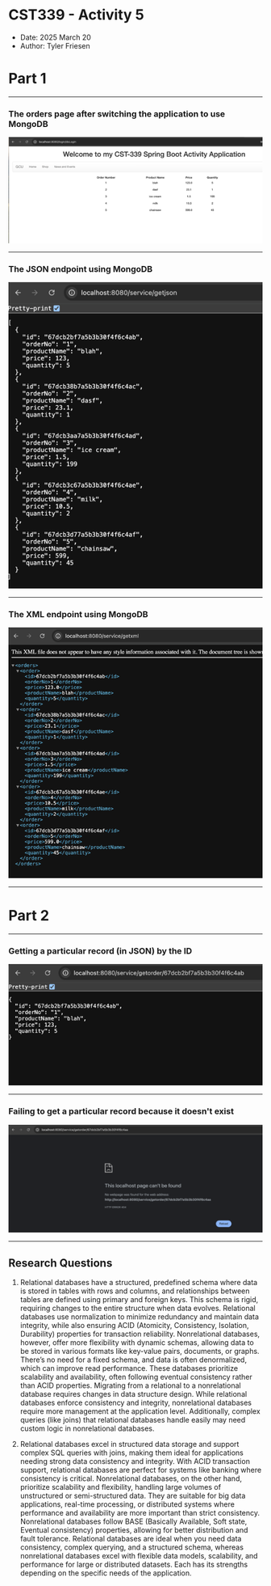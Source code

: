 # CST339 - Activity 5
- Date: 2025 March 20
- Author: Tyler Friesen

# Part 1 

--- 

### The orders page after switching the application to use MongoDB
![img_2.png](img_2.png)

---

### The JSON endpoint using MongoDB
![img_1.png](img_1.png)

---

### The XML endpoint using MongoDB
![img.png](img.png)

---

# Part 2

---

### Getting a particular record (in JSON) by the ID
![img_3.png](img_3.png)

---

### Failing to get a particular record because it doesn't exist
![img_4.png](img_4.png)

---

## Research Questions

1. Relational databases have a structured, predefined schema where data is stored in tables with rows and columns, and relationships between tables are defined using primary and foreign keys. This schema is rigid, requiring changes to the entire structure when data evolves. Relational databases use normalization to minimize redundancy and maintain data integrity, while also ensuring ACID (Atomicity, Consistency, Isolation, Durability) properties for transaction reliability. Nonrelational databases, however, offer more flexibility with dynamic schemas, allowing data to be stored in various formats like key-value pairs, documents, or graphs. There’s no need for a fixed schema, and data is often denormalized, which can improve read performance. These databases prioritize scalability and availability, often following eventual consistency rather than ACID properties. Migrating from a relational to a nonrelational database requires changes in data structure design. While relational databases enforce consistency and integrity, nonrelational databases require more management at the application level. Additionally, complex queries (like joins) that relational databases handle easily may need custom logic in nonrelational databases.

2. Relational databases excel in structured data storage and support complex SQL queries with joins, making them ideal for applications needing strong data consistency and integrity. With ACID transaction support, relational databases are perfect for systems like banking where consistency is critical. Nonrelational databases, on the other hand, prioritize scalability and flexibility, handling large volumes of unstructured or semi-structured data. They are suitable for big data applications, real-time processing, or distributed systems where performance and availability are more important than strict consistency. Nonrelational databases follow BASE (Basically Available, Soft state, Eventual consistency) properties, allowing for better distribution and fault tolerance. Relational databases are ideal when you need data consistency, complex querying, and a structured schema, whereas nonrelational databases excel with flexible data models, scalability, and performance for large or distributed datasets. Each has its strengths depending on the specific needs of the application.